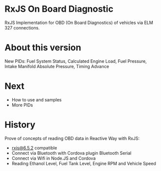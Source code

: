 # RxJS On Board Diagnostic

RxJS Implementation for OBD (On Board Diagnostics) of vehicles via ELM 327 connections.

# About this version

New PIDs: Fuel System Status, Calculated Engine Load, Fuel Pressure, Intake Manifold Absolute Pressure, Timing Advance

# Next

* How to use and samples
* More PIDs

# History
Prove of concepts of reading OBD data in Reactive Way with RxJS:
* rxjs@6.5.2 compatible
* Connect via Bluetooth with Cordova plugin Bluetooth Serial
* Connect via Wifi in Node.JS and Cordova
* Reading Ethanol Level, Fuel Tank Level, Engine RPM and Vehicle Speed


